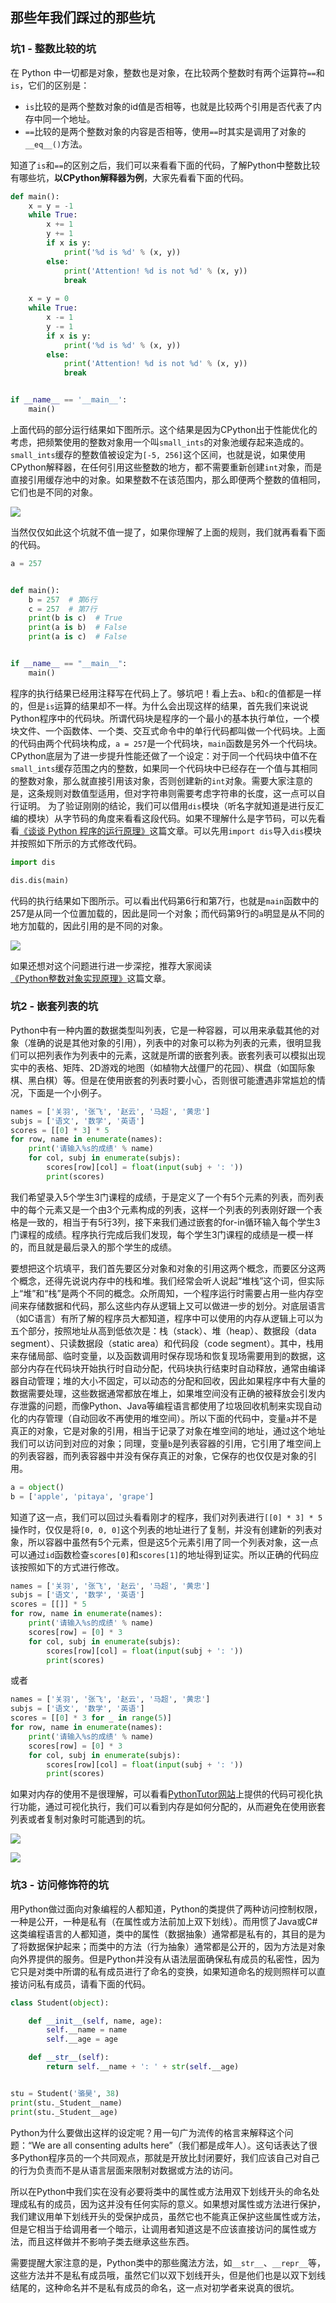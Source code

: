 ## 那些年我们踩过的那些坑

### 坑1 - 整数比较的坑

在 Python 中一切都是对象，整数也是对象，在比较两个整数时有两个运算符`==`和`is`，它们的区别是：

- `is`比较的是两个整数对象的id值是否相等，也就是比较两个引用是否代表了内存中同一个地址。
- `==`比较的是两个整数对象的内容是否相等，使用`==`时其实是调用了对象的`__eq__()`方法。

知道了`is`和`==`的区别之后，我们可以来看看下面的代码，了解Python中整数比较有哪些坑，**以CPython解释器为例**，大家先看看下面的代码。

```Python
def main():
	x = y = -1
	while True:
		x += 1
		y += 1
		if x is y:
			print('%d is %d' % (x, y))
		else:
			print('Attention! %d is not %d' % (x, y))
			break
			
	x = y = 0
	while True:
		x -= 1
		y -= 1
		if x is y:
			print('%d is %d' % (x, y))
		else:
			print('Attention! %d is not %d' % (x, y))
			break


if __name__ == '__main__':
	main()
```

上面代码的部分运行结果如下图所示。这个结果是因为CPython出于性能优化的考虑，把频繁使用的整数对象用一个叫`small_ints`的对象池缓存起来造成的。`small_ints`缓存的整数值被设定为`[-5, 256]`这个区间，也就是说，如果使用CPython解释器，在任何引用这些整数的地方，都不需要重新创建`int`对象，而是直接引用缓存池中的对象。如果整数不在该范围内，那么即便两个整数的值相同，它们也是不同的对象。

![](./res/int-is-comparation.png)

当然仅仅如此这个坑就不值一提了，如果你理解了上面的规则，我们就再看看下面的代码。

```Python
a = 257


def main():
	b = 257  # 第6行
	c = 257  # 第7行
	print(b is c)  # True
	print(a is b)  # False
	print(a is c)  # False


if __name__ == "__main__":
	main()
```

程序的执行结果已经用注释写在代码上了。够坑吧！看上去`a`、`b`和`c`的值都是一样的，但是`is`运算的结果却不一样。为什么会出现这样的结果，首先我们来说说Python程序中的代码块。所谓代码块是程序的一个最小的基本执行单位，一个模块文件、一个函数体、一个类、交互式命令中的单行代码都叫做一个代码块。上面的代码由两个代码块构成，`a = 257`是一个代码块，`main`函数是另外一个代码块。CPython底层为了进一步提升性能还做了一个设定：对于同一个代码块中值不在`small_ints`缓存范围之内的整数，如果同一个代码块中已经存在一个值与其相同的整数对象，那么就直接引用该对象，否则创建新的`int`对象。需要大家注意的是，这条规则对数值型适用，但对字符串则需要考虑字符串的长度，这一点可以自行证明。
为了验证刚刚的结论，我们可以借用`dis`模块（听名字就知道是进行反汇编的模块）从字节码的角度来看看这段代码。如果不理解什么是字节码，可以先看看[《谈谈 Python 程序的运行原理》]((http://www.cnblogs.com/restran/p/4903056.html))这篇文章。可以先用`import dis`导入`dis`模块并按照如下所示的方式修改代码。

```Python
import dis

dis.dis(main)
```

代码的执行结果如下图所示。可以看出代码第6行和第7行，也就是`main`函数中的257是从同一个位置加载的，因此是同一个对象；而代码第9行的`a`明显是从不同的地方加载的，因此引用的是不同的对象。

![](./res/result-of-dis.png)

如果还想对这个问题进行进一步深挖，推荐大家阅读[《Python整数对象实现原理》](https://foofish.net/python_int_implement.html)这篇文章。

### 坑2 - 嵌套列表的坑

Python中有一种内置的数据类型叫列表，它是一种容器，可以用来承载其他的对象（准确的说是其他对象的引用），列表中的对象可以称为列表的元素，很明显我们可以把列表作为列表中的元素，这就是所谓的嵌套列表。嵌套列表可以模拟出现实中的表格、矩阵、2D游戏的地图（如植物大战僵尸的花园）、棋盘（如国际象棋、黑白棋）等。但是在使用嵌套的列表时要小心，否则很可能遭遇非常尴尬的情况，下面是一个小例子。

```Python
names = ['关羽', '张飞', '赵云', '马超', '黄忠']
subjs = ['语文', '数学', '英语']
scores = [[0] * 3] * 5
for row, name in enumerate(names):
    print('请输入%s的成绩' % name)
    for col, subj in enumerate(subjs):
        scores[row][col] = float(input(subj + ': '))
        print(scores)
```

我们希望录入5个学生3门课程的成绩，于是定义了一个有5个元素的列表，而列表中的每个元素又是一个由3个元素构成的列表，这样一个列表的列表刚好跟一个表格是一致的，相当于有5行3列，接下来我们通过嵌套的for-in循环输入每个学生3门课程的成绩。程序执行完成后我们发现，每个学生3门课程的成绩是一模一样的，而且就是最后录入的那个学生的成绩。

要想把这个坑填平，我们首先要区分对象和对象的引用这两个概念，而要区分这两个概念，还得先说说内存中的栈和堆。我们经常会听人说起“堆栈”这个词，但实际上“堆”和“栈”是两个不同的概念。众所周知，一个程序运行时需要占用一些内存空间来存储数据和代码，那么这些内存从逻辑上又可以做进一步的划分。对底层语言（如C语言）有所了解的程序员大都知道，程序中可以使用的内存从逻辑上可以为五个部分，按照地址从高到低依次是：栈（stack）、堆（heap）、数据段（data segment）、只读数据段（static area）和代码段（code segment）。其中，栈用来存储局部、临时变量，以及函数调用时保存现场和恢复现场需要用到的数据，这部分内存在代码块开始执行时自动分配，代码块执行结束时自动释放，通常由编译器自动管理；堆的大小不固定，可以动态的分配和回收，因此如果程序中有大量的数据需要处理，这些数据通常都放在堆上，如果堆空间没有正确的被释放会引发内存泄露的问题，而像Python、Java等编程语言都使用了垃圾回收机制来实现自动化的内存管理（自动回收不再使用的堆空间）。所以下面的代码中，变量`a`并不是真正的对象，它是对象的引用，相当于记录了对象在堆空间的地址，通过这个地址我们可以访问到对应的对象；同理，变量`b`是列表容器的引用，它引用了堆空间上的列表容器，而列表容器中并没有保存真正的对象，它保存的也仅仅是对象的引用。

 ```Python
a = object()
b = ['apple', 'pitaya', 'grape']
 ```

知道了这一点，我们可以回过头看看刚才的程序，我们对列表进行`[[0] * 3] * 5`操作时，仅仅是将`[0, 0, 0]`这个列表的地址进行了复制，并没有创建新的列表对象，所以容器中虽然有5个元素，但是这5个元素引用了同一个列表对象，这一点可以通过`id`函数检查`scores[0]`和`scores[1]`的地址得到证实。所以正确的代码应该按照如下的方式进行修改。

```Python
names = ['关羽', '张飞', '赵云', '马超', '黄忠']
subjs = ['语文', '数学', '英语']
scores = [[]] * 5
for row, name in enumerate(names):
    print('请输入%s的成绩' % name)
    scores[row] = [0] * 3
    for col, subj in enumerate(subjs):
        scores[row][col] = float(input(subj + ': '))
        print(scores)
```

或者

```Python
names = ['关羽', '张飞', '赵云', '马超', '黄忠']
subjs = ['语文', '数学', '英语']
scores = [[0] * 3 for _ in range(5)]
for row, name in enumerate(names):
    print('请输入%s的成绩' % name)
    scores[row] = [0] * 3
    for col, subj in enumerate(subjs):
        scores[row][col] = float(input(subj + ': '))
        print(scores)
```

如果对内存的使用不是很理解，可以看看[PythonTutor网站](http://www.pythontutor.com/)上提供的代码可视化执行功能，通过可视化执行，我们可以看到内存是如何分配的，从而避免在使用嵌套列表或者复制对象时可能遇到的坑。

![](./res/python-tutor-visualize.png)

![](./res/python-tutor-visualize2.png)

### 坑3 - 访问修饰符的坑

用Python做过面向对象编程的人都知道，Python的类提供了两种访问控制权限，一种是公开，一种是私有（在属性或方法前加上双下划线）。而用惯了Java或C#这类编程语言的人都知道，类中的属性（数据抽象）通常都是私有的，其目的是为了将数据保护起来；而类中的方法（行为抽象）通常都是公开的，因为方法是对象向外界提供的服务。但是Python并没有从语法层面确保私有成员的私密性，因为它只是对类中所谓的私有成员进行了命名的变换，如果知道命名的规则照样可以直接访问私有成员，请看下面的代码。

```Python
class Student(object):

    def __init__(self, name, age):
        self.__name = name
        self.__age = age

    def __str__(self):
        return self.__name + ': ' + str(self.__age)


stu = Student('骆昊', 38)
print(stu._Student__name)
print(stu._Student__age)
```

Python为什么要做出这样的设定呢？用一句广为流传的格言来解释这个问题：“We are all consenting adults here”（我们都是成年人）。这句话表达了很多Python程序员的一个共同观点，那就是开放比封闭要好，我们应该自己对自己的行为负责而不是从语言层面来限制对数据或方法的访问。

所以在Python中我们实在没有必要将类中的属性或方法用双下划线开头的命名处理成私有的成员，因为这并没有任何实际的意义。如果想对属性或方法进行保护，我们建议用单下划线开头的受保护成员，虽然它也不能真正保护这些属性或方法，但是它相当于给调用者一个暗示，让调用者知道这是不应该直接访问的属性或方法，而且这样做并不影响子类去继承这些东西。

需要提醒大家注意的是，Python类中的那些魔法方法，如`__str__`、`__repr__`等，这些方法并不是私有成员哦，虽然它们以双下划线开头，但是他们也是以双下划线结尾的，这种命名并不是私有成员的命名，这一点对初学者来说真的很坑。

